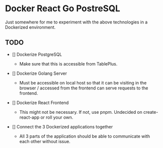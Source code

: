 # Docker React Go PostreSQL

Just somewhere for me to experiment with the above technologies in a Dockerized environment.

## TODO
- [] Dockerize PostgreSQL
    * Make sure that this is accessible from TablePlus.

- [] Dockerize Golang Server
    * Must be accessible on local host so that it can be visiting in the browser / accessed from the frontend
    can serve requests to the frontend.

- [] Dockerize React Frontend
    * This might not be necessary. If not, use pnpm. Undecided on create-react-app or roll your own.

- [] Connect the 3 Dockerized applications together
    * All 3 parts of the application should be able to communicate with each other without issue.